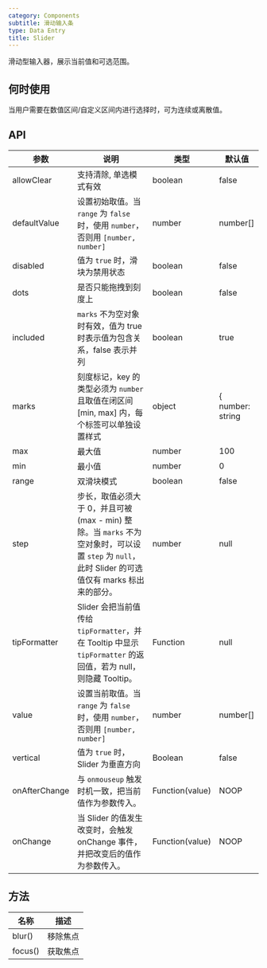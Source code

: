```yaml
---
category: Components
subtitle: 滑动输入条
type: Data Entry
title: Slider
---
```


滑动型输入器，展示当前值和可选范围。

## 何时使用

当用户需要在数值区间/自定义区间内进行选择时，可为连续或离散值。

## API

| 参数 | 说明 | 类型 | 默认值 |
| --- | --- | --- | --- |
| allowClear | 支持清除, 单选模式有效 | boolean | false |
| defaultValue | 设置初始取值。当 `range` 为 `false` 时，使用 `number`，否则用 `[number, number]` | number | number\[] | 0 or [0, 0] |
| disabled | 值为 `true` 时，滑块为禁用状态 | boolean | false |
| dots | 是否只能拖拽到刻度上 | boolean | false |
| included | `marks` 不为空对象时有效，值为 true 时表示值为包含关系，false 表示并列 | boolean | true |
| marks | 刻度标记，key 的类型必须为 `number` 且取值在闭区间 [min, max] 内，每个标签可以单独设置样式 | object | { number: string | ReactNode } or { number: { style: object, label: string | ReactNode } } |
| max | 最大值 | number | 100 |
| min | 最小值 | number | 0 |
| range | 双滑块模式 | boolean | false |
| step | 步长，取值必须大于 0，并且可被 (max - min) 整除。当 `marks` 不为空对象时，可以设置 `step` 为 `null`，此时 Slider 的可选值仅有 marks 标出来的部分。 | number | null | 1 |
| tipFormatter | Slider 会把当前值传给 `tipFormatter`，并在 Tooltip 中显示 `tipFormatter` 的返回值，若为 null，则隐藏 Tooltip。 | Function | null | IDENTITY |
| value | 设置当前取值。当 `range` 为 `false` 时，使用 `number`，否则用 `[number, number]` | number | number\[] |  |
| vertical | 值为 `true` 时，Slider 为垂直方向 | Boolean | false |
| onAfterChange | 与 `onmouseup` 触发时机一致，把当前值作为参数传入。 | Function(value) | NOOP |
| onChange | 当 Slider 的值发生改变时，会触发 onChange 事件，并把改变后的值作为参数传入。 | Function(value) | NOOP |

## 方法

| 名称 | 描述 |
| --- | --- |
| blur() | 移除焦点 |
| focus() | 获取焦点 |
